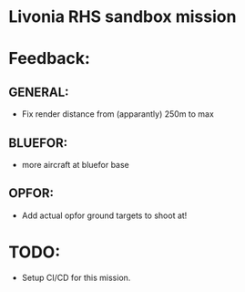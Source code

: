 # Livonia RHS sandbox mission


# Feedback:

## GENERAL:
- Fix render distance from (apparantly) 250m to max

## BLUEFOR:
- more aircraft at bluefor base

## OPFOR:
- Add actual opfor ground targets to shoot at!


# TODO:
- Setup CI/CD for this mission.